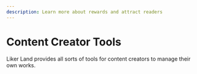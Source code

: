 ```yaml
---
description: Learn more about rewards and attract readers
---
```


# Content Creator Tools

Liker Land provides all sorts of tools for content creators to manage their own works.

